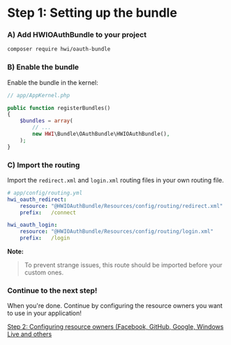 Step 1: Setting up the bundle
=============================
### A) Add HWIOAuthBundle to your project

```bash
composer require hwi/oauth-bundle
```

### B) Enable the bundle

Enable the bundle in the kernel:

```php
// app/AppKernel.php

public function registerBundles()
{
    $bundles = array(
        // ...
        new HWI\Bundle\OAuthBundle\HWIOAuthBundle(),
    );
}
```

### C) Import the routing

Import the `redirect.xml` and `login.xml` routing files in your own routing file.

```yaml
# app/config/routing.yml
hwi_oauth_redirect:
    resource: "@HWIOAuthBundle/Resources/config/routing/redirect.xml"
    prefix:   /connect

hwi_oauth_login:
    resource: "@HWIOAuthBundle/Resources/config/routing/login.xml"
    prefix:   /login
```

**Note:**

> To prevent strange issues, this route should be imported before your custom ones.

### Continue to the next step!
When you're done. Continue by configuring the resource owners you want to use
in your application!


[Step 2: Configuring resource owners (Facebook, GitHub, Google, Windows Live and others](2-configuring_resource_owners.md)
